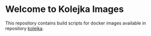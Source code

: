 Welcome to Kolejka Images
=========================

This repository contains build scripts for docker images available in repository [kolejka](https://hub.docker.com/r/kolejka/).
